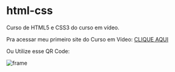 # html-css

 Curso de HTML5 e CSS3 do curso em vídeo.

Pra acessar meu primeiro site do Curso em Vídeo:
<a href='https://joaovnoia.github.io/projeto-android/'>CLIQUE AQUI</a>


Ou Utilize esse QR Code:


![frame](https://user-images.githubusercontent.com/127201048/233383416-65d59c5f-64ed-4f72-88c2-79aab7e20c64.png)
